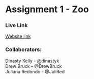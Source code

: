 # Assignment 1 - Zoo  

### Live Link  
[Website link](https://drewbruck.github.io/Assignment-1-Zoo/)  


### Collaborators:  

Dinasty Kelly - @dinastyk  
Drew Bruck - @DrewBruck  
Juliana Redondo - @JuliRed